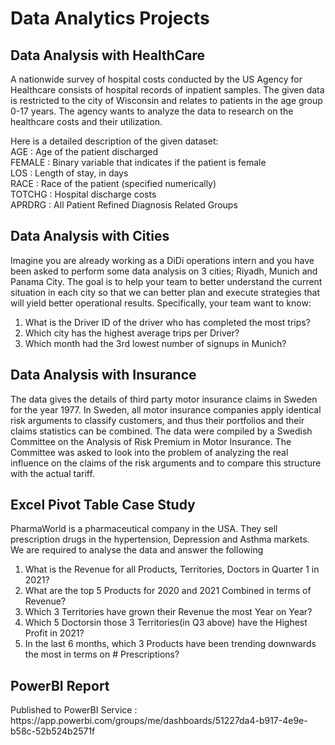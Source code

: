 # Data Analytics Projects

<h2>Data Analysis with HealthCare</h2>

A nationwide survey of hospital costs conducted by the US Agency for Healthcare consists of hospital records of inpatient samples. The given data is restricted to the city of Wisconsin and relates to patients in the age group 0-17 years. The agency wants to analyze the data to research on the healthcare costs and their utilization.

Here is a detailed description of the given dataset:<br>
AGE : Age of the patient discharged<br>
FEMALE : Binary variable that indicates if the patient is female<br>
LOS : Length of stay, in days<br>
RACE : Race of the patient (specified numerically)<br>
TOTCHG : Hospital discharge costs<br>
APRDRG : All Patient Refined Diagnosis Related Groups<br>

<h2>Data Analysis with Cities</h2>

Imagine you are already working as a DiDi operations intern and you have been asked to
perform some data analysis on 3 cities; Riyadh, Munich and Panama City. The goal is to help
your team to better understand the current situation in each city so that we can better plan and
execute strategies that will yield better operational results. Specifically, your team want to know:<br>

1. What is the Driver ID of the driver who has completed the most trips?<br>
2. Which city has the highest average trips per Driver?<br>
3. Which month had the 3rd lowest number of signups in Munich?<br>

<h2>Data Analysis with Insurance</h2>

The data gives the details of third party motor insurance claims in Sweden for the year 1977. In Sweden, all motor insurance companies apply identical risk arguments to classify customers, and thus their portfolios and their claims statistics can be combined. The data were compiled by a Swedish Committee on the Analysis of Risk Premium in Motor Insurance. The Committee was asked to look into the problem of analyzing the real influence on the claims of the risk arguments and to compare this structure with the actual tariff.<br>

<h2>Excel Pivot Table Case Study</h2>

PharmaWorld is a pharmaceutical company in  the USA. They sell prescription drugs in the hypertension, Depression and Asthma markets.<br>
We are required to analyse the data and answer the following<br>
  
1. What is the Revenue for all Products, Territories, Doctors in Quarter 1 in 2021?<br>
2. What are the top 5 Products for 2020 and 2021 Combined in terms of Revenue?<br>
3. Which 3 Territories have grown their Revenue the most Year on Year?<br>
4. Which 5 Doctorsin those 3 Territories(in Q3 above) have the Highest Profit in 2021?<br>
5. In the last 6 months, which 3 Products have been trending downwards the most in terms on # Prescriptions?<br>

<h2>PowerBI Report</h2>
Published to PowerBI Service : https://app.powerbi.com/groups/me/dashboards/51227da4-b917-4e9e-b58c-52b524b2571f


 


